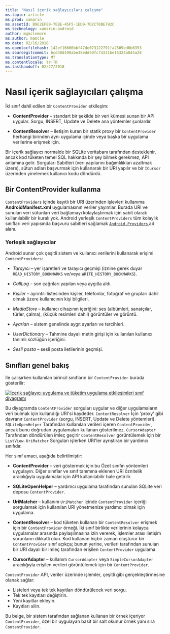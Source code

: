 ```yaml
---
title: "Nasıl içerik sağlayıcıları çalışma"
ms.topic: article
ms.prod: xamarin
ms.assetid: B9E2EF89-7EBE-45F5-1ED9-7D2C70BE792C
ms.technology: xamarin-android
author: mgmclemore
ms.author: mamcle
ms.date: 02/16/2018
ms.openlocfilehash: 142ef16606bbf47de073122791fa2509ed6b6353
ms.sourcegitcommit: 6cd40d190abe38edd50fc74331be15324a845a28
ms.translationtype: MT
ms.contentlocale: tr-TR
ms.lasthandoff: 02/27/2018
---
```

# <a name="how-content-providers-work"></a>Nasıl içerik sağlayıcıları çalışma

İki sınıf dahil edilen bir `ContentProvider` etkileşim:

- **ContentProvider** &ndash; standart bir şekilde bir veri kümesi sunan bir API uygular. Sorgu, INSERT, Update ve Delete ana yöntemler şunlardır.

- **ContentResolver** &ndash; iletişim kuran bir statik proxy bir `ContentProvider` herhangi birinden aynı uygulama içinde veya başka bir uygulama verilerine erişmek için.

Bir içerik sağlayıcı normalde bir SQLite veritabanı tarafından desteklenir, ancak kod tüketen temel SQL hakkında bir şey bilmek gerekmez, API anlamına gelir. Sorguları Sabitleri (veri yapılarını bağımlılıkları azaltmak üzere), sütun adları başvurmak için kullanarak bir URI yapılır ve bir `ICursor` üzerinden yinelemek kullanıcı kodu döndürdü.

<a name="Consuming_a_ContentProvider" />

## <a name="consuming-a-contentprovider"></a>Bir ContentProvider kullanma

`ContentProviders` içinde kayıtlı bir URI üzerinden işlevleri kullanıma **AndroidManifest.xml** uygulamasının veriler yayımlar. Burada URI ve sunulan veri sütunları veri bağlamayı kolaylaştırmak için sabit olarak kullanılabilir bir kuralı yok. Android yerleşik `ContentProviders` tüm kolaylık sınıfları veri yapısında başvuru sabitleri sağlamak [ `Android.Providers` ](https://developer.xamarin.com/api/namespace/Android.Provider/) ad alanı.


<a name="Built-In_Providers" />

### <a name="built-in-providers"></a>Yerleşik sağlayıcılar

Android sunar çok çeşitli sistem ve kullanıcı verilerini kullanarak erişimi `ContentProviders`:

- *Tarayıcı* &ndash; yer işaretleri ve tarayıcı geçmişi (iznine gerek duyar `READ_HISTORY_BOOKMARKS` ve/veya `WRITE_HISTORY_BOOKMARKS`).

- *CallLog* &ndash; son çağrıları yapılan veya aygıtla aldı.

- *Kişiler* &ndash; ayrıntılı listesinden kişiler, telefonlar, fotoğraf ve grupları dahil olmak üzere kullanıcının kişi bilgileri.

- *MediaStore* &ndash; kullanıcı cihazının içeriğini: ses (albümleri, sanatçılar, türler, çalma), (küçük resimleri dahil) görüntüler ve görüntü.

- *Ayarları* &ndash; sistem genelinde aygıt ayarları ve tercihleri.

- *UserDictionary* &ndash; Tahmine dayalı metin girişi için kullanılan kullanıcı tanımlı sözlüğün içeriğini.

- *Sesli posta* &ndash; sesli posta iletilerinin geçmişi.


<a name="Classes_Overview" />

## <a name="classes-overview"></a>Sınıfları genel bakış

İle çalışırken kullanılan birincil sınıfların bir `ContentProvider` burada gösterilir:

[![İçerik sağlayıcı uygulama ve tüketim uygulama etkileşimleri sınıf diyagramı](how-it-works-images/classdiagram1.png)](how-it-works-images/classdiagram1.png)

Bu diyagramda `ContentProvider` sorguları uygular ve diğer uygulamaların veri bulmak için kullandığı URI'si kaydeder. `ContentResolver` İçin 'proxy' gibi davranır `ContentProvider` (sorgu, INSERT, Update ve Delete yöntemleri). `SQLiteOpenHelper` Tarafından kullanılan verileri içeren `ContentProvider`, ancak bunu doğrudan uygulamaları kullanan gösterilmez.
`CursorAdapter` Tarafından döndürülen imleç geçirir `ContentResolver` görüntülemek için bir `ListView`. `UriMatcher` Sorguları işlerken URI'ler ayrıştıran bir yardımcı sınıfıdır.

Her sınıf amacı, aşağıda belirtilmiştir:

- **ContentProvider** &ndash; veri göstermek için bu Özet sınıfın yöntemleri uygulayın. Diğer sınıflar ve sınıf tanımına eklenen URI öznitelik aracılığıyla uygulamalar için API kullanılabilir hale getirilir.

- **SQLiteOpenHelper** &ndash; yardımcı uygulama tarafından sunulan SQLite veri deposu `ContentProvider`.

- **UriMatcher** &ndash; kullanım `UriMatcher` içinde `ContentProvider` içeriği sorgulamak için kullanılan URI yönetmenize yardımcı olmak için uygulama.

- **ContentResolver** &ndash; kod tüketen kullanan bir `ContentResolver` erişmek için bir `ContentProvider` örneği. İki sınıf birlikte verilerinin kolayca uygulamalar arasında paylaşılmasına izin vererek, işlemler arası iletişim sorunların dikkatli olun. Kod kullanan hiçbir zaman oluşturur bir `ContentProvider` sınıf açıkça; bunun yerine, verileri tarafından sunulan bir URI dayalı bir imleç tarafından erişilen `ContentProvider` uygulama.

- **CursorAdapter** &ndash; kullanım `CursorAdapter` veya `SimpleCursorAdapter` aracılığıyla erişilen verileri görüntülemek için bir `ContentProvider`.

`ContentProvider` API, veriler üzerinde işlemler, çeşitli gibi gerçekleştirmesine olanak sağlar:

-  Listeleri veya tek tek kayıtları döndürülecek veri sorgu.
-  Tek tek kayıtları değiştirin.
-  Yeni kayıtlar ekleyin.
-  Kayıtları silin.

Bu belge, bir sistem tarafından sağlanan kullanan bir örnek içeriyor `ContentProvider`, özel bir uygulayan basit bir salt okunur örnek yanı sıra `ContentProvider`.

